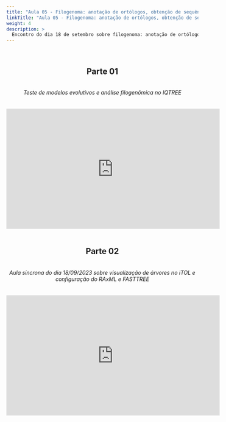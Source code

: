 ```yaml
---
title: "Aula 05 - Filogenoma: anotação de ortólogos, obtenção de sequências, alinhamento e correção automatizada, obtenção de árvores"
linkTitle: "Aula 05 - Filogenoma: anotação de ortólogos, obtenção de sequências, alinhamento e correção automatizada, obtenção de árvores"
weight: 4
description: >
  Encontro do dia 18 de setembro sobre filogenoma: anotação de ortólogos, obtenção de sequências, alinhamento e correção automatizada, obtenção de árvores
---
```


<br>
<div align="center">
<h2>Parte 01</h2>
<br>
<i>Teste de modelos evolutivos e análise filogenômica no IQTREE</i>
<br><br><br>
<iframe width="560" height="315" src="https://www.youtube.com/embed/7qSndgng3_s" frameborder="0" allow="accelerometer; autoplay; clipboard-write; encrypted-media; gyroscope; picture-in-picture" allowfullscreen></iframe>
<br><br>

<h2>Parte 02</h2>
<br>
<i>Aula síncrona do dia 18/09/2023 sobre visualização de árvores no iTOL e configuração do RAxML e FASTTREE</i>
<br><br><br>
<iframe width="560" height="315" src="https://www.youtube.com/embed/Un38swqQayU" frameborder="0" allow="accelerometer; autoplay; clipboard-write; encrypted-media; gyroscope; picture-in-picture" allowfullscreen></iframe>
<br><br>

<br><br>
</div>